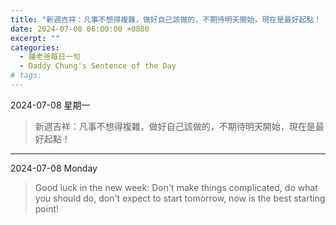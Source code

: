 ```yaml
---
title: "新週吉祥：凡事不想得複雜，做好自己該做的，不期待明天開始，現在是最好起點！ <br> Good luck in the new week: Don't make things complicated, do what you should do, don't expect to start tomorrow, now is the best starting point!"
date: 2024-07-08 06:00:00 +0800
excerpt: ""
categories:
  - 鍾老爸每日一句
  - Daddy Chung's Sentence of the Day
# tags:
---
```


2024-07-08 星期一

> 新週吉祥：凡事不想得複雜，做好自己該做的，不期待明天開始，現在是最好起點！

---

2024-07-08 Monday

> Good luck in the new week: Don't make things complicated, do what you should do, don't expect to start tomorrow, now is the best starting point!
